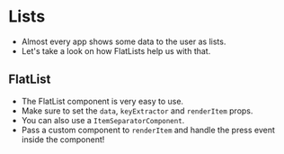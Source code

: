 # Lists

* Almost every app shows some data to the user as lists.
* Let's take a look on how FlatLists help us with that.

## FlatList

* The FlatList component is very easy to use.
* Make sure to set the `data`, `keyExtractor` and `renderItem` props.
* You can also use a `ItemSeparatorComponent`.
* Pass a custom component to `renderItem` and handle the press event inside the component!
